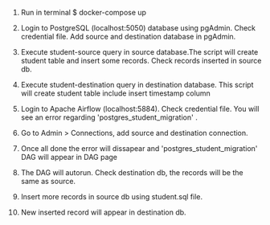 1. Run in terminal
    $ docker-compose up

2. Login to PostgreSQL (localhost:5050) database using pgAdmin. Check credential file. Add source and destination database in pgAdmin.

3. Execute student-source query in source database.The script will create student table and insert some records. Check records inserted in source db.

4. Execute student-destination query in destination database. This script will create student table include insert timestamp column

5. Login to Apache Airflow (localhost:5884). Check credential file. You will see an error regarding 'postgres_student_migration' .

6. Go to Admin > Connections, add source and destination connection.

7. Once all done the error will dissapear and 'postgres_student_migration' DAG will appear in DAG page

8. The DAG will autorun. Check destination db, the records will be the same as source.

9. Insert more records in source db using student.sql file.

10. New inserted record will appear in destination db.
